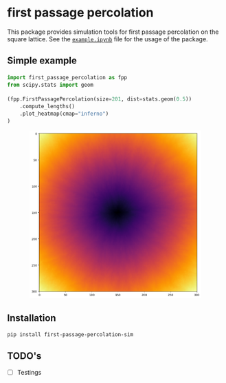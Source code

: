 # first passage percolation

This package provides simulation tools for first passage percolation on the square lattice. See the [`example.ipynb`](example.ipynb) file for the usage of the package.

## Simple example

```python
import first_passage_percolation as fpp
from scipy.stats import geom

(fpp.FirstPassagePercolation(size=201, dist=stats.geom(0.5))
    .compute_lengths()
    .plot_heatmap(cmap="inferno")
)
```

<p align="center">
<img src="doc/assets/heatmap_geom_0_5.png" alt="drawing" width="400"/>
</p>

## Installation

```console
pip install first-passage-percolation-sim
```

## TODO's

- [ ] Testings
